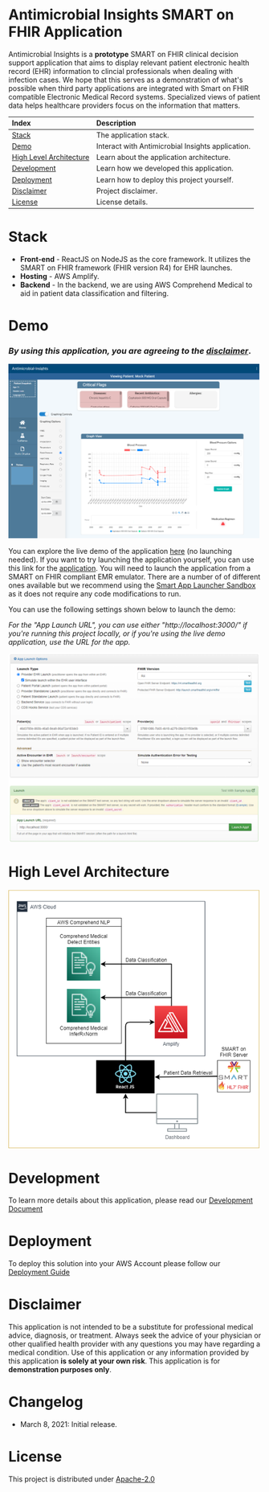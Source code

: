 # Antimicrobial Insights SMART on FHIR Application
Antimicrobial Insights is a **prototype** SMART on FHIR clinical decision support application that aims to display relevant patient electronic health record (EHR) information to clincial professionals when dealing with infection cases. We hope that this serves as a demonstration of what's possible when third party applications are integrated with Smart on FHIR compatible Electronic Medical Record systems. Specialized views of patient data helps healthcare providers focus on the information that matters.


|Index| Description|
|:----------------|:-----------|
| [Stack](#stack)         |     The application stack.    | 
| [Demo](#demo)         |     Interact with Antimicrobial Insights application.    |
| [High Level Architecture](#architecture)         |    Learn about the application architecture. |
| [Development](#development)         |    Learn how we developed this application. |
| [Deployment](#deployment)         |    Learn how to deploy this project yourself. |
| [Disclaimer](#disclaimer)         |    Project disclaimer. |
| [License](#license)      |     License details.     |


# Stack

* **Front-end** - ReactJS on NodeJS as the core framework. It utilizes the SMART on FHIR framework (FHIR version R4) for EHR launches.
* **Hosting** - AWS Amplify.
* **Backend** - In the backend, we are using AWS Comprehend Medical to aid in patient data classification and filtering. 

# Demo

### *By using this application, you are agreeing to the [disclaimer](#disclaimer)*.

<img src="./docs/images/screenshot.png"  width="500"/>

You can explore the live demo of the application [here](https://demo.dldf0roi4ruu0.amplifyapp.com/) (no launching needed). If you want to try launching the application yourself, you can use this link for the [application](). You will need to launch the application from a SMART on FHIR compliant EMR emulator. There are a number of of different ones available but we recommend using the [Smart App Launcher Sandbox](https://launch.smarthealthit.org/) as it does not require any code modifications to run. 

You can use the following settings shown below to launch the demo:

*For the "App Launch URL", you can use either "http://localhost:3000/" if you're running this project locally, or if you're using the live demo application, use the URL for the app.*

<img src="./docs/images/smartSandbox.png"  width="500"/>


# High Level Architecture

<img src="./docs/images/architecture_diagram.png"  width="500"/>

# Development
To learn more details about this application, please read our [Development Document](./docs/development_document.md) 

# Deployment
To deploy this solution into your AWS Account please follow our [Deployment Guide](./docs/deployment_guide.md)

# Disclaimer
This application is not intended to be a substitute for professional medical advice, diagnosis, or treatment. Always seek the advice of your physician or other qualified health provider with any questions you may have regarding a medical condition. Use of this application or any information provided by this application **is solely at your own risk**.
This application is for **demonstration purposes only**.

# Changelog
* March 8, 2021: Initial release.

# License
This project is distributed under  [Apache-2.0](https://github.com/UBC-CIC/antimicrobial_app_smart_fhir/blob/main/LICENSE) 
